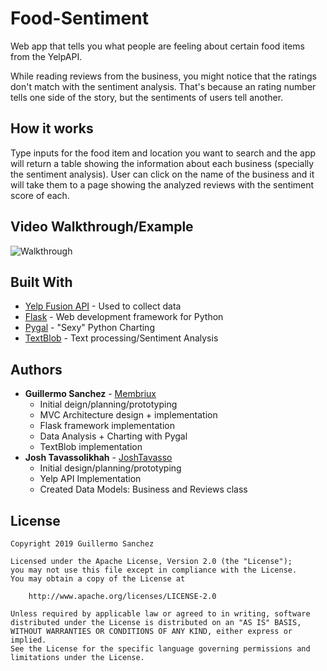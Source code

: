 # Food-Sentiment
Web app that tells you what people are feeling about certain food items from the YelpAPI.

While reading reviews from the business, you might notice that the ratings don't match with the sentiment analysis. That's because an rating number tells one side of the story, but the sentiments of users tell another.

## How it works

Type inputs for the food item and location you want to search and the app will return a table showing the information about each business (specially the sentiment analysis). User can click on the name of the business and it will take them to a page showing the analyzed reviews with the sentiment score of each.

## Video Walkthrough/Example

![Walkthrough](/walkthrough.gif)

## Built With

* [Yelp Fusion API](https://www.yelp.com/developers/documentation/v3) - Used to collect data
* [Flask](http://flask.pocoo.org/) - Web development framework for Python
* [Pygal](https://www.pygal.org/en/stable/) - "Sexy" Python Charting
* [TextBlob](https://textblob.readthedocs.io/en/dev/) - Text processing/Sentiment Analysis

## Authors

* **Guillermo Sanchez** - [Membriux](https://github.com/membriux)
    - Initial deign/planning/prototyping
    - MVC Architecture design + implementation
    - Flask framework implementation
    - Data Analysis + Charting with Pygal
    - TextBlob implementation
* **Josh Tavassolikhah** - [JoshTavasso](https://github.com/JoshTavasso)
    - Initial design/planning/prototyping
    - Yelp API Implementation
    - Created Data Models: Business and Reviews class


## License

    Copyright 2019 Guillermo Sanchez

    Licensed under the Apache License, Version 2.0 (the "License");
    you may not use this file except in compliance with the License.
    You may obtain a copy of the License at

        http://www.apache.org/licenses/LICENSE-2.0

    Unless required by applicable law or agreed to in writing, software
    distributed under the License is distributed on an "AS IS" BASIS,
    WITHOUT WARRANTIES OR CONDITIONS OF ANY KIND, either express or implied.
    See the License for the specific language governing permissions and
    limitations under the License.
